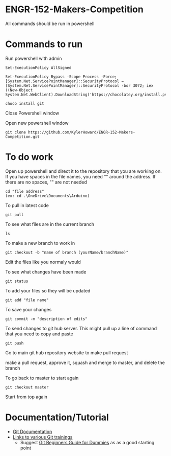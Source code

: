 # ENGR-152-Makers-Competition
All commands should be run in powershell

# Commands to run 
Run powershell with admin

    Set-ExecutionPolicy AllSigned

    Set-ExecutionPolicy Bypass -Scope Process -Force; [System.Net.ServicePointManager]::SecurityProtocol = [System.Net.ServicePointManager]::SecurityProtocol -bor 3072; iex ((New-Object System.Net.WebClient).DownloadString('https://chocolatey.org/install.ps1'))
    
    choco install git
    
Close Powershell window

Open new powershell window

    git clone https://github.com/KylerHoward/ENGR-152-Makers-Competition.git


# To do work
Open up powershell and direct it to the repository that you are working on. If you have spaces in the file names, you need "" around the address. If there are no spaces, "" are not needed

    cd "file address" 
    (ex: cd .\OneDrive\Documents\Arduino)

To pull in latest code

    git pull 

To see what files are in the current branch

    ls

To make a new branch to work in

    git checkout -b "name of branch (yourName/branchName)"
    
Edit the files like you normaly would

To see what changes have been made

    git status
    
To add your files so they will be updated

    git add "file name"
    
To save your changes

    git commit -m "description of edits"
    
To send changes to git hub server. This might pull up a line of command that you need to copy and paste

    git push

Go to main git hub repository website to make pull request

make a pull request, approve it, squash and merge to master, and delete the branch

To go back to master to start again

    git checkout master

Start from top again

# Documentation/Tutorial

* [Git Documentation](https://git-scm.com/doc)
* [Links to various Git trainings](https://git-scm.com/doc/ext)
  * Suggest [Git Beginners Guide for Dummies](https://git-scm.com/doc/ext) as as a good starting point
